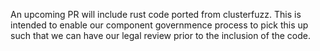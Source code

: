 An upcoming PR will include rust code ported from clusterfuzz.  This is
intended to enable our component governmence process to pick this up such that
we can have our legal review prior to the inclusion of the code.
